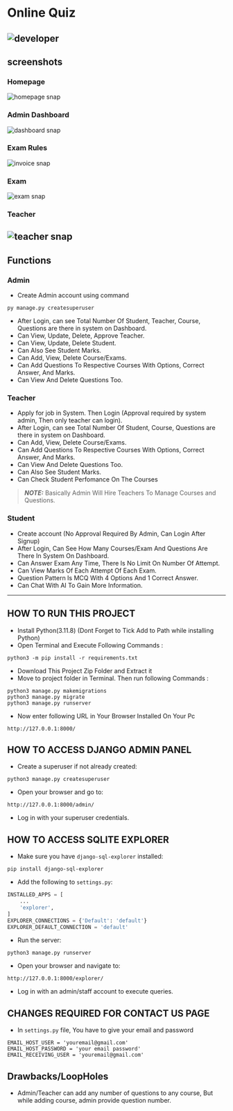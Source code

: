 # Online Quiz
![developer]()
---
## screenshots
### Homepage
![homepage snap]()
### Admin Dashboard
![dashboard snap]()
### Exam Rules
![invoice snap]()
### Exam
![exam snap]()
### Teacher
![teacher snap]()
---
## Functions
### Admin
- Create Admin account using command
```
py manage.py createsuperuser
```
- After Login, can see Total Number Of Student, Teacher, Course, Questions are there in system on Dashboard.
- Can View, Update, Delete, Approve Teacher.
- Can View, Update, Delete Student.
- Can Also See Student Marks.
- Can Add, View, Delete Course/Exams.
- Can Add Questions To Respective Courses With Options, Correct Answer, And Marks.
- Can View And Delete Questions Too.

### Teacher
- Apply for job in System. Then Login (Approval required by system admin, Then only teacher can login).
- After Login, can see Total Number Of Student, Course, Questions are there in system on Dashboard.
- Can Add, View, Delete Course/Exams.
- Can Add Questions To Respective Courses With Options, Correct Answer, And Marks.
- Can View And Delete Questions Too.
- Can Also See Student Marks.
- Can Check Student Perfomance On The Courses
> **_NOTE:_**  Basically Admin Will Hire Teachers To Manage Courses and Questions.

### Student
- Create account (No Approval Required By Admin, Can Login After Signup)
- After Login, Can See How Many Courses/Exam And Questions Are There In System On Dashboard.
- Can Answer Exam Any Time, There Is No Limit On Number Of Attempt.
- Can View Marks Of Each Attempt Of Each Exam.
- Question Pattern Is MCQ With 4 Options And 1 Correct Answer.
- Can Chat With AI To Gain More Information.
---

## HOW TO RUN THIS PROJECT
- Install Python(3.11.8) (Dont Forget to Tick Add to Path while installing Python)
- Open Terminal and Execute Following Commands :
```
python3 -m pip install -r requirements.txt
```
- Download This Project Zip Folder and Extract it
- Move to project folder in Terminal. Then run following Commands :
```
python3 manage.py makemigrations
python3 manage.py migrate
python3 manage.py runserver
```
- Now enter following URL in Your Browser Installed On Your Pc
```
http://127.0.0.1:8000/
```

## HOW TO ACCESS DJANGO ADMIN PANEL
- Create a superuser if not already created:
```
python3 manage.py createsuperuser
```
- Open your browser and go to:
```
http://127.0.0.1:8000/admin/
```
- Log in with your superuser credentials.

## HOW TO ACCESS SQLITE EXPLORER
- Make sure you have `django-sql-explorer` installed:
```
pip install django-sql-explorer
```
- Add the following to `settings.py`:
```python
INSTALLED_APPS = [
    ...
    'explorer',
]
EXPLORER_CONNECTIONS = {'Default': 'default'}
EXPLORER_DEFAULT_CONNECTION = 'default'
```
- Run the server:
```
python3 manage.py runserver
```
- Open your browser and navigate to:
```
http://127.0.0.1:8000/explorer/
```
- Log in with an admin/staff account to execute queries.

## CHANGES REQUIRED FOR CONTACT US PAGE
- In `settings.py` file, You have to give your email and password
```
EMAIL_HOST_USER = 'youremail@gmail.com'
EMAIL_HOST_PASSWORD = 'your email password'
EMAIL_RECEIVING_USER = 'youremail@gmail.com'
```

## Drawbacks/LoopHoles
- Admin/Teacher can add any number of questions to any course, But while adding course, admin provide question number.

